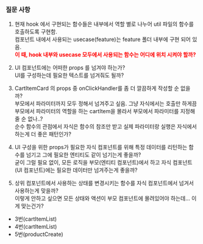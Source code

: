 ### 질문 사항

1. 현재 hook 에서 구현되는 함수들은 내부에서 역할 별로 나누어 util 파일의 함수를 호출하도록 구현함. <br/>
   컴포넌트 내에서 사용되는 usecase(feature)는 feature 폴더 내부에 구현 되어 있음. <br/>
   <b style="color:red">이 때, hook 내부와 usecase 모두에서 사용되는 함수는 어디에 위치 시켜야 할까?</b>

2. UI 컴포넌트에는 어떠한 props 를 넘겨야 하는가? <br/>
   UI를 구성하는데 필요한 텍스트를 넘겨줘도 될까?
3. CartItemCard 의 props 중 onClickHandler를 좀 더 깔끔하게 작성할 순 없을까? <br/>
   부모에서 파라미터까지 모두 정해서 넘겨주고 싶음. 그냥 자식에서는 호출만 하게끔 <br/>
   부모에서 파라미터의 역할을 하는 cartItem을 몰라서 부모에서 파라미터를 지정해줄 순 없나..? <br/>
   순수 함수의 관점에서 자식은 함수의 참조만 받고 실제 파라미터랑 실행은 자식에서 하는게 더 좋은 패턴인가?
4. UI 구성을 위한 props가 필요한 자식 컴포넌트를 위해 특정 데이터를 리턴하는 함수를 넘기고 그에 필요한 엔티티도 같이 넘기는게 좋을까? <br/>
   굳이 그럴 필요 없이, 모든 로직을 부모(엔티티 컴포넌트)에서 하고 자식 컴포넌트(UI 컴포넌트)에는 필요한 데이터만 넘겨주는게 좋을까?
5. 상위 컴포넌트에서 사용하는 상태를 변경시키는 함수를 자식 컴포넌트에서 넘겨서 사용하는게 맞을까? <br/>
   이렇게 안하고 싶으면 모든 상태와 액션이 부모 컴포넌트에 몰려있어야 하는데... 이게 맞는건가?

- 3번(cartItemList)
- 4번(cartItemList)
- 5번(productCreate)
 
